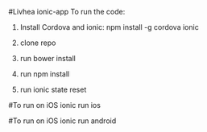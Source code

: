 #Livhea ionic-app
To run the code:
1. Install Cordova and ionic: npm install -g cordova ionic

2. clone repo

3. run bower install

4. run npm install

5. run ionic state reset



#To run on iOS
ionic run ios

#To run on iOS
ionic run android

